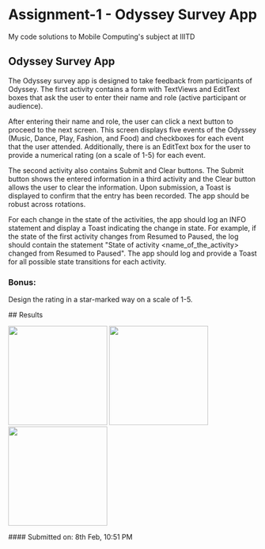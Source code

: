 # Assignment-1 - Odyssey Survey App
My code solutions to Mobile Computing's subject at IIITD
<h2>Odyssey Survey App</h2>
<p>The Odyssey survey app is designed to take feedback from participants of Odyssey. The first activity contains a form with TextViews and EditText boxes that ask the user to enter their name and role (active participant or audience).</p>
<p>After entering their name and role, the user can click a next button to proceed to the next screen. This screen displays five events of the Odyssey (Music, Dance, Play, Fashion, and Food) and checkboxes for each event that the user attended. Additionally, there is an EditText box for the user to provide a numerical rating (on a scale of 1-5) for each event.</p>
<p>The second activity also contains Submit and Clear buttons. The Submit button shows the entered information in a third activity and the Clear button allows the user to clear the information. Upon submission, a Toast is displayed to confirm that the entry has been recorded. The app should be robust across rotations.</p>
<p>For each change in the state of the activities, the app should log an INFO statement and display a Toast indicating the change in state. For example, if the state of the first activity changes from Resumed to Paused, the log should contain the statement "State of activity &lt;name_of_the_activity&gt; changed from Resumed to Paused". The app should log and provide a Toast for all possible state transitions for each activity.</p>
<h3>Bonus:</h3>
<p>Design the rating in a star-marked way on a scale of 1-5.</p>
## Results

<p float="right">
  <img src="https://user-images.githubusercontent.com/42675180/217604393-cc40c0da-bd9b-4573-a4a4-dcab0f48984b.jpeg" width="200"/>
  <img src="https://user-images.githubusercontent.com/42675180/217604398-3eb25cc3-f4ff-44fc-a896-aea1c6902025.jpeg" width="200"/>
  <img src="https://user-images.githubusercontent.com/42675180/217604410-92aaf279-1c89-46fd-a097-73c2d3076e4d.jpeg" width="200"/>
</p>
#### Submitted on: 8th Feb, 10:51 PM
